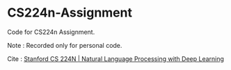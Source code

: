 # CS224n-Assignment
Code for CS224n Assignment.

Note : Recorded only for personal code.

Cite : [Stanford CS 224N | Natural Language Processing with Deep Learning](http://web.stanford.edu/class/cs224n/)